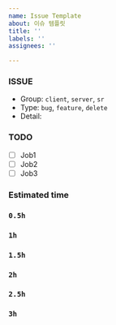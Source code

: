 ```yaml
---
name: Issue Template
about: 이슈 템플릿
title: ''
labels: ''
assignees: ''

---
```


### **ISSUE**

- Group: `client`, `server`, `sr`
- Type: `bug`, `feature`, `delete`
- Detail:

### **TODO**

- [ ]  Job1
- [ ]  Job2
- [ ]  Job3

### **Estimated time**

### **`0.5h`**

### **`1h`**

### **`1.5h`**

### **`2h`**

### **`2.5h`**

### **`3h`**
